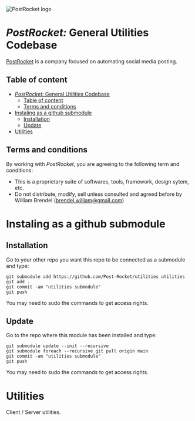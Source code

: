 ![PostRocket logo](https://github.com/Post-Rocket/client/blob/main/assets/favicon/app.svg)
# *PostRocket:* General Utilities Codebase

[PostRocket](postrocket.app) is a company focused on automating social media posting.

## Table of content
- [*PostRocket:* General Utilities Codebase](#postrocket-general-utilities-codebase)
  - [Table of content](#table-of-content)
  - [Terms and conditions](#terms-and-conditions)
- [Instaling as a github submodule](#instaling-as-a-github-submodule)
  - [Installation](#installation)
  - [Update](#update)
- [Utilities](#utilities)

## Terms and conditions
By working with *PostRocket*, you are agreeing to the following term and conditions:
- This is a proprietary suite of softwares, tools, framework, design sytem, etc.
- Do not distribute, modify, sell unless consulted and agreed before by William Brendel (brendel.william@gmail.com)

# Instaling as a github submodule

## Installation

Go to your other repo you want this repo to be connected as a submodule and type:

    git submodule add https://github.com/Post-Rocket/utilities utilities
    git add .
    git commit -am "utilities submodule"
    git push

You may need to sudo the commands to get access rights.

## Update

Go to the repo where this module has been installed and type:

    git submodule update --init --recursive
    git submodule foreach --recursive git pull origin main
    git commit -am "utilities submodule"
    git push

You may need to sudo the commands to get access rights.

# Utilities

Client / Server utilities.